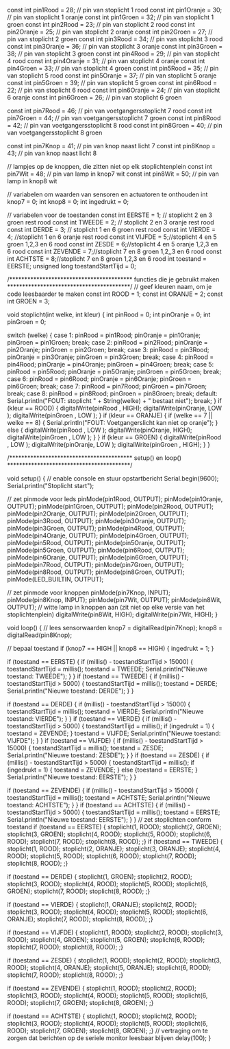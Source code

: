 const int pin1Rood   = 28; // pin van stoplicht 1 rood
const int pin1Oranje = 30; // pin van stoplicht 1 oranje
const int pin1Groen  = 32; // pin van stoplicht 1 groen
const int pin2Rood   = 23; // pin van stoplicht 2 rood
const int pin2Oranje = 25; // pin van stoplicht 2 oranje
const int pin2Groen  = 27; // pin van stoplicht 2 groen
const int pin3Rood   = 34; // pin van stoplicht 3 rood
const int pin3Oranje = 36; // pin van stoplicht 3 oranje
const int pin3Groen  = 38; // pin van stoplicht 3 groen
const int pin4Rood   = 29; // pin van stoplicht 4 rood
const int pin4Oranje = 31; // pin van stoplicht 4 oranje
const int pin4Groen  = 33; // pin van stoplicht 4 groen
const int pin5Rood   = 35; // pin van stoplicht 5 rood
const int pin5Oranje = 37; // pin van stoplicht 5 oranje
const int pin5Groen  = 39; // pin van stoplicht 5 groen
const int pin6Rood   = 22; // pin van stoplicht 6 rood
const int pin6Oranje = 24; // pin van stoplicht 6 oranje
const int pin6Groen  = 26; // pin van stoplicht 6 groen

const int pin7Rood  = 46; // pin van voetgangersstoplicht 7 rood
const int pin7Groen = 44; // pin van voetgangersstoplicht 7 groen
const int pin8Rood  = 42; // pin van voetgangersstoplicht 8 rood
const int pin8Groen = 40; // pin van voetgangersstoplicht 8 groen

const int pin7Knop  = 41; // pin van knop naast licht 7
const int pin8Knop  = 43; // pin van knop naast licht 8

// lampjes op de knoppen, die zitten niet op elk stoplichtenplein
const int pin7Wit   = 48; // pin van lamp in knop7 wit
const int pin8Wit   = 50; // pin van lamp in knop8 wit

// variabelen om waarden van sensoren en actuatoren te onthouden
int knop7 = 0;
int knop8 = 0;
int ingedrukt = 0;

// variabelen voor de toestanden
const int EERSTE = 1; // stoplicht 2 en 3 groen rest rood
const int TWEEDE = 2; // stoplicht 2 en 3 oranje rest rood
const int DERDE = 3; // stoplicht 1 en 6 groen rest rood
const int VIERDE = 4; //stoplicht 1 en 6 oranje rest rood
const int VIJFDE = 5;//stoplicht  4 en 5 groen 1,2,3 en 6 rood
const int ZESDE = 6;//stoplicht 4 en 5 oranje 1,2,3 en 6 rood
const int ZEVENDE = 7;//stoplicht 7 en 8 groen 1,2,,3 en 6 rood
const int ACHTSTE = 8;//stoplicht 7 en 8 groen 1,2,3 en 6 rood
int toestand = EERSTE;
unsigned long toestandStartTijd = 0;

/*****************************************
   functies die je gebruikt maken
 *****************************************/
// geef kleuren naam, om je code leesbaarder te maken
const int ROOD   = 1;
const int ORANJE = 2;
const int GROEN  = 3;

void stoplicht(int welke, int kleur) {
  int pinRood   = 0;
  int pinOranje = 0;
  int pinGroen  = 0;

  switch (welke) {
    case 1:
      pinRood   = pin1Rood;
      pinOranje = pin1Oranje;
      pinGroen  = pin1Groen;
      break;
    case 2:
      pinRood   = pin2Rood;
      pinOranje = pin2Oranje;
      pinGroen  = pin2Groen;
      break;
    case 3:
      pinRood   = pin3Rood;
      pinOranje = pin3Oranje;
      pinGroen  = pin3Groen;
      break;
    case 4:
      pinRood   = pin4Rood;
      pinOranje = pin4Oranje;
      pinGroen  = pin4Groen;
      break;
    case 5:
      pinRood   = pin5Rood;
      pinOranje = pin5Oranje;
      pinGroen  = pin5Groen;
      break;
    case 6:
      pinRood   = pin6Rood;
      pinOranje = pin6Oranje;
      pinGroen  = pin6Groen;
      break;
    case 7:
      pinRood   = pin7Rood;
      pinGroen  = pin7Groen;
      break;
    case 8:
      pinRood   = pin8Rood;
      pinGroen  = pin8Groen;
      break;
    default:
      Serial.println("FOUT: stoplicht " + String(welke) + " bestaat niet");
      break;
  }
  if (kleur ==  ROOD) {
    digitalWrite(pinRood  , HIGH);
    digitalWrite(pinOranje, LOW );
    digitalWrite(pinGroen , LOW );
  }
  if (kleur ==  ORANJE) {
    if (welke == 7 || welke == 8) {
      Serial.println("FOUT: Voetgangerslicht kan niet op oranje");
    } else {
      digitalWrite(pinRood  , LOW );
      digitalWrite(pinOranje, HIGH);
      digitalWrite(pinGroen , LOW );
    }
  }
  if (kleur ==  GROEN) {
    digitalWrite(pinRood  , LOW );
    digitalWrite(pinOranje, LOW );
    digitalWrite(pinGroen , HIGH);
  }
}

/*****************************************
   setup() en loop()
 *****************************************/

void setup() {
  // enable console en stuur opstartbericht
  Serial.begin(9600);
  Serial.println("Stoplicht start");

  // zet pinmode voor leds
  pinMode(pin1Rood, OUTPUT);
  pinMode(pin1Oranje, OUTPUT);
  pinMode(pin1Groen, OUTPUT);
  pinMode(pin2Rood, OUTPUT);
  pinMode(pin2Oranje, OUTPUT);
  pinMode(pin2Groen, OUTPUT);
  pinMode(pin3Rood, OUTPUT);
  pinMode(pin3Oranje, OUTPUT);
  pinMode(pin3Groen, OUTPUT);
  pinMode(pin4Rood, OUTPUT);
  pinMode(pin4Oranje, OUTPUT);
  pinMode(pin4Groen, OUTPUT);
  pinMode(pin5Rood, OUTPUT);
  pinMode(pin5Oranje, OUTPUT);
  pinMode(pin5Groen, OUTPUT);
  pinMode(pin6Rood, OUTPUT);
  pinMode(pin6Oranje, OUTPUT);
  pinMode(pin6Groen, OUTPUT);
  pinMode(pin7Rood, OUTPUT);
  pinMode(pin7Groen, OUTPUT);
  pinMode(pin8Rood, OUTPUT);
  pinMode(pin8Groen, OUTPUT);
  pinMode(LED_BUILTIN, OUTPUT);

  // zet pinmode voor knoppen
  pinMode(pin7Knop, INPUT);
  pinMode(pin8Knop, INPUT);
  pinMode(pin7Wit, OUTPUT);
  pinMode(pin8Wit, OUTPUT);
  // witte lamp in knoppen aan (zit niet op elke versie van het stoplichtenplein)
  digitalWrite(pin8Wit, HIGH);
  digitalWrite(pin7Wit, HIGH);
}

void loop() {
  // lees sensorwaarden
  knop7 = digitalRead(pin7Knop);
  knop8 = digitalRead(pin8Knop);

  // bepaal toestand
  if (knop7 == HIGH || knop8 == HIGH) {
      ingedrukt = 1;
    }
  
  if (toestand == EERSTE) {
    if (millis() - toestandStartTijd > 15000) {
      toestandStartTijd = millis();
      toestand = TWEEDE;
      Serial.println("Nieuwe toestand: TWEEDE");
    }
  }
  if (toestand == TWEEDE) {
    if (millis() - toestandStartTijd > 5000) {
      toestandStartTijd = millis();
      toestand = DERDE;
      Serial.println("Nieuwe toestand: DERDE");
    }
  }

if (toestand == DERDE) {
    if (millis() - toestandStartTijd > 15000) {
      toestandStartTijd = millis();
      toestand = VIERDE;
      Serial.println("Nieuwe toestand: VIERDE");
    }
  }
  if (toestand == VIERDE) {
    if (millis() - toestandStartTijd > 5000) {
      toestandStartTijd = millis();
      if (ingedrukt = 1) {
        toestand = ZEVENDE;
      }
      toestand = VIJFDE;
      Serial.println("Nieuwe toestand: VIJFDE");
    }
  }
  if (toestand == VIJFDE) {
    if (millis() - toestandStartTijd > 15000) {
      toestandStartTijd = millis();
      toestand = ZESDE;
      Serial.println("Nieuwe toestand: ZESDE");
    }
  }
  if (toestand == ZESDE) {
    if (millis() - toestandStartTijd > 5000) {
      toestandStartTijd = millis();
      if (ingedrukt = 1) {
        toestand = ZEVENDE;
      }
      else {toestand = EERSTE;
      }
      Serial.println("Nieuwe toestand: EERSTE");
    }
  }

 
 
 if (toestand == ZEVENDE) {
    if (millis() - toestandStartTijd > 15000) {
      toestandStartTijd = millis();
      toestand = ACHTSTE;
      Serial.println("Nieuwe toestand: ACHTSTE");
    }
  }
if (toestand == ACHTSTE) {
    if (millis() - toestandStartTijd > 5000) {
      toestandStartTijd = millis();
      toestand = EERSTE;
      Serial.println("Nieuwe toestand: EERSTE");
    }
  }
  // zet stoplichten conform toestand
 if (toestand == EERSTE) {
  stoplicht(1, ROOD);
  stoplicht(2, GROEN);
  stoplicht(3, GROEN);
  stoplicht(4, ROOD);
  stoplicht(5, ROOD);
  stoplicht(6, ROOD);
  stoplicht(7, ROOD);
  stoplicht(8, ROOD);
 ;}
if (toestand == TWEEDE) {
  stoplicht(1, ROOD);
  stoplicht(2, ORANJE);
  stoplicht(3, ORANJE);
  stoplicht(4, ROOD);
  stoplicht(5, ROOD);
  stoplicht(6, ROOD);
  stoplicht(7, ROOD);
  stoplicht(8, ROOD);
 ;}

if (toestand == DERDE) {
  stoplicht(1, GROEN);
  stoplicht(2, ROOD);
  stoplicht(3, ROOD);
  stoplicht(4, ROOD);
  stoplicht(5, ROOD);
  stoplicht(6, GROEN);
  stoplicht(7, ROOD);
  stoplicht(8, ROOD);
 ;}

if (toestand == VIERDE) {
  stoplicht(1, ORANJE);
  stoplicht(2, ROOD);
  stoplicht(3, ROOD);
  stoplicht(4, ROOD);
  stoplicht(5, ROOD);
  stoplicht(6, ORANJE);
  stoplicht(7, ROOD);
  stoplicht(8, ROOD);
 ;}


if (toestand == VIJFDE) {
  stoplicht(1, ROOD);
  stoplicht(2, ROOD);
  stoplicht(3, ROOD);
  stoplicht(4, GROEN);
  stoplicht(5, GROEN);
  stoplicht(6, ROOD);
  stoplicht(7, ROOD);
  stoplicht(8, ROOD);
 ;}

 if (toestand == ZESDE) {
  stoplicht(1, ROOD);
  stoplicht(2, ROOD);
  stoplicht(3, ROOD);
  stoplicht(4, ORANJE);
  stoplicht(5, ORANJE);
  stoplicht(6, ROOD);
  stoplicht(7, ROOD);
  stoplicht(8, ROOD);
 ;}

 if (toestand == ZEVENDE) {
  stoplicht(1, ROOD);
  stoplicht(2, ROOD);
  stoplicht(3, ROOD);
  stoplicht(4, ROOD);
  stoplicht(5, ROOD);
  stoplicht(6, ROOD);
  stoplicht(7, GROEN);
  stoplicht(8, GROEN);
 ;}

 if (toestand == ACHTSTE) {
  stoplicht(1, ROOD);
  stoplicht(2, ROOD);
  stoplicht(3, ROOD);
  stoplicht(4, ROOD);
  stoplicht(5, ROOD);
  stoplicht(6, ROOD);
  stoplicht(7, GROEN);
  stoplicht(8, GROEN);
 ;}
  // vertraging om te zorgen dat berichten op de seriele monitor leesbaar blijven
  delay(100);
}